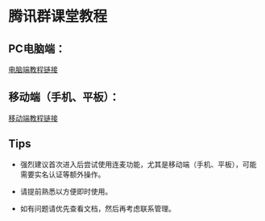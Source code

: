 # 腾讯群课堂教程

## PC电脑端：

[电脑端教程链接](pc.md)

## 移动端（手机、平板）：

[移动端教程链接](phone.md)

## Tips

- 强烈建议首次进入后尝试使用连麦功能，尤其是移动端（手机、平板），可能需要实名认证等额外操作。

- 请提前熟悉以方便即时使用。

- 如有问题请优先查看文档，然后再考虑联系管理。
